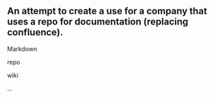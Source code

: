 ## An attempt to create a use for a company that uses a repo for documentation (replacing confluence).

Markdown

repo

wiki

... 
